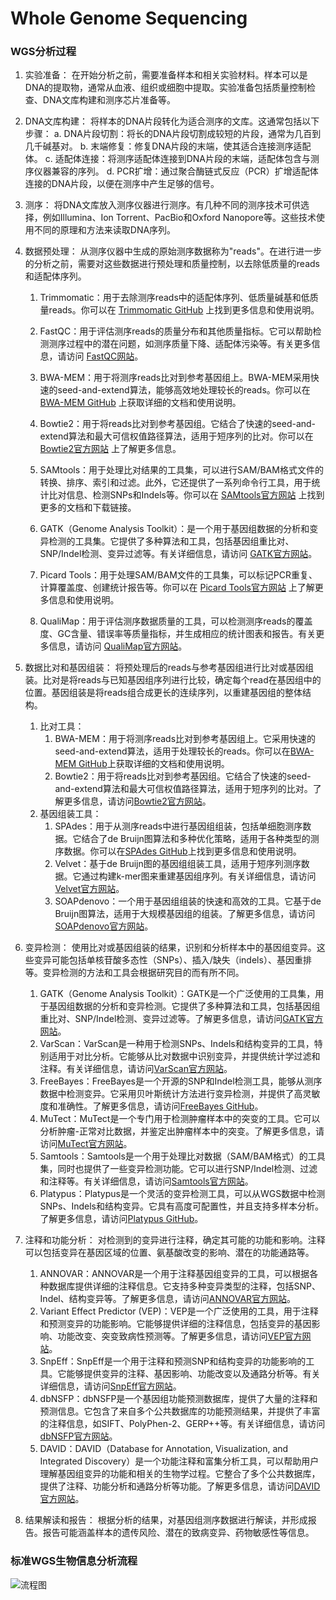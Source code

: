 # Whole Genome Sequencing

### WGS分析过程
1. 实验准备：
在开始分析之前，需要准备样本和相关实验材料。样本可以是DNA的提取物，通常从血液、组织或细胞中提取。实验准备包括质量控制检查、DNA文库构建和测序芯片准备等。

2. DNA文库构建：
将样本的DNA片段转化为适合测序的文库。这通常包括以下步骤：
a. DNA片段切割：将长的DNA片段切割成较短的片段，通常为几百到几千碱基对。
b. 末端修复：修复DNA片段的末端，使其适合连接测序适配体。
c. 适配体连接：将测序适配体连接到DNA片段的末端，适配体包含与测序仪器兼容的序列。
d. PCR扩增：通过聚合酶链式反应（PCR）扩增适配体连接的DNA片段，以便在测序中产生足够的信号。

3. 测序：
将DNA文库放入测序仪器进行测序。有几种不同的测序技术可供选择，例如Illumina、Ion Torrent、PacBio和Oxford Nanopore等。这些技术使用不同的原理和方法来读取DNA序列。

4. 数据预处理：
从测序仪器中生成的原始测序数据称为"reads"。在进行进一步的分析之前，需要对这些数据进行预处理和质量控制，以去除低质量的reads和适配体序列。
   1. Trimmomatic：用于去除测序reads中的适配体序列、低质量碱基和低质量reads。你可以在 [Trimmomatic GitHub](https://github.com/timflutre/trimmomatic) 上找到更多信息和使用说明。

   2. FastQC：用于评估测序reads的质量分布和其他质量指标。它可以帮助检测测序过程中的潜在问题，如测序质量下降、适配体污染等。有关更多信息，请访问 [FastQC网站](https://www.bioinformatics.babraham.ac.uk/projects/fastqc/)。

   3. BWA-MEM：用于将测序reads比对到参考基因组上。BWA-MEM采用快速的seed-and-extend算法，能够高效地处理较长的reads。你可以在 [BWA-MEM GitHub](https://github.com/lh3/bwa) 上获取详细的文档和使用说明。

   4. Bowtie2：用于将reads比对到参考基因组。它结合了快速的seed-and-extend算法和最大可信权值路径算法，适用于短序列的比对。你可以在 [Bowtie2官方网站](http://bowtie-bio.sourceforge.net/bowtie2/index.shtml) 上了解更多信息。

   5. SAMtools：用于处理比对结果的工具集，可以进行SAM/BAM格式文件的转换、排序、索引和过滤。此外，它还提供了一系列命令行工具，用于统计比对信息、检测SNPs和Indels等。你可以在 [SAMtools官方网站](http://www.htslib.org/) 上找到更多的文档和下载链接。

   6. GATK（Genome Analysis Toolkit）：是一个用于基因组数据的分析和变异检测的工具集。它提供了多种算法和工具，包括基因组重比对、SNP/Indel检测、变异过滤等。有关详细信息，请访问 [GATK官方网站](https://gatk.broadinstitute.org/hc/en-us)。

   7. Picard Tools：用于处理SAM/BAM文件的工具集，可以标记PCR重复、计算覆盖度、创建统计报告等。你可以在 [Picard Tools官方网站](https://broadinstitute.github.io/picard/) 上了解更多信息和使用说明。

   8. QualiMap：用于评估测序数据质量的工具，可以检测测序reads的覆盖度、GC含量、错误率等质量指标，并生成相应的统计图表和报告。有关更多信息，请访问 [QualiMap官方网站](https://gatk.broadinstitute.org/hc/en-us)。
5. 数据比对和基因组装：
将预处理后的reads与参考基因组进行比对或基因组装。比对是将reads与已知基因组序列进行比较，确定每个read在基因组中的位置。基因组装是将reads组合成更长的连续序列，以重建基因组的整体结构。
   1. 比对工具：
      1. BWA-MEM：用于将测序reads比对到参考基因组上。它采用快速的seed-and-extend算法，适用于处理较长的reads。你可以在[BWA-MEM GitHub](https://github.com/lh3/bwa)上获取详细的文档和使用说明。
      2. Bowtie2：用于将reads比对到参考基因组。它结合了快速的seed-and-extend算法和最大可信权值路径算法，适用于短序列的比对。了解更多信息，请访问[Bowtie2官方网站](https://www.ebi.ac.uk/~zerbino/velvet/)。
   2. 基因组装工具：
      1. SPAdes：用于从测序reads中进行基因组组装，包括单细胞测序数据。它结合了de Bruijn图算法和多种优化策略，适用于各种类型的测序数据。你可以在[SPAdes GitHub](https://github.com/ablab/spades)上找到更多信息和使用说明。
      2. Velvet：基于de Bruijn图的基因组组装工具，适用于短序列测序数据。它通过构建k-mer图来重建基因组序列。有关详细信息，请访问[Velvet官方网站](https://www.ebi.ac.uk/~zerbino/velvet/)。
      3. SOAPdenovo：一个用于基因组组装的快速和高效的工具。它基于de Bruijn图算法，适用于大规模基因组的组装。了解更多信息，请访问[SOAPdenovo官方网站](http://soap.genomics.org.cn/soapdenovo.html)。
6. 变异检测：
使用比对或基因组装的结果，识别和分析样本中的基因组变异。这些变异可能包括单核苷酸多态性（SNPs）、插入/缺失（indels）、基因重排等。变异检测的方法和工具会根据研究目的而有所不同。
   1. GATK（Genome Analysis Toolkit）：GATK是一个广泛使用的工具集，用于基因组数据的分析和变异检测。它提供了多种算法和工具，包括基因组重比对、SNP/Indel检测、变异过滤等。了解更多信息，请访问[GATK官方网站](https://gatk.broadinstitute.org/)。
   2. VarScan：VarScan是一种用于检测SNPs、Indels和结构变异的工具，特别适用于对比分析。它能够从比对数据中识别变异，并提供统计学过滤和注释。有关详细信息，请访问[VarScan官方网站](http://varscan.sourceforge.net/)。
   3. FreeBayes：FreeBayes是一个开源的SNP和Indel检测工具，能够从测序数据中检测变异。它采用贝叶斯统计方法进行变异检测，并提供了高灵敏度和准确性。了解更多信息，请访问[FreeBayes GitHub](https://github.com/ekg/freebayes)。
   4. MuTect：MuTect是一个专门用于检测肿瘤样本中的突变的工具。它可以分析肿瘤-正常对比数据，并鉴定出肿瘤样本中的突变。了解更多信息，请访问[MuTect官方网站](https://software.broadinstitute.org/cancer/cga/mutect)。
   5. Samtools：Samtools是一个用于处理比对数据（SAM/BAM格式）的工具集，同时也提供了一些变异检测功能。它可以进行SNP/Indel检测、过滤和注释等。有关详细信息，请访问[Samtools官方网站](http://www.htslib.org/)。
   6. Platypus：Platypus是一个灵活的变异检测工具，可以从WGS数据中检测SNPs、Indels和结构变异。它具有高度可配置性，并且支持多样本分析。了解更多信息，请访问[Platypus GitHub](https://github.com/andyrimmer/Platypus)。
7. 注释和功能分析：
对检测到的变异进行注释，确定其可能的功能和影响。注释可以包括变异在基因区域的位置、氨基酸改变的影响、潜在的功能通路等。
   1. ANNOVAR：ANNOVAR是一个用于注释基因组变异的工具，可以根据各种数据库提供详细的注释信息。它支持多种变异类型的注释，包括SNP、Indel、结构变异等。了解更多信息，请访问[ANNOVAR官方网站](https://annovar.openbioinformatics.org/en/latest/)。
   2. Variant Effect Predictor (VEP)：VEP是一个广泛使用的工具，用于注释和预测变异的功能影响。它能够提供详细的注释信息，包括变异的基因影响、功能改变、突变致病性预测等。了解更多信息，请访问[VEP官方网站](https://www.ensembl.org/info/docs/tools/vep/index.html)。
   3. SnpEff：SnpEff是一个用于注释和预测SNP和结构变异的功能影响的工具。它能够提供变异的注释、基因影响、功能改变以及通路分析等。有关详细信息，请访问[SnpEff官方网站](http://snpeff.sourceforge.net/)。
   4. dbNSFP：dbNSFP是一个基因组功能预测数据库，提供了大量的注释和预测信息。它包含了来自多个公共数据库的功能预测结果，并提供了丰富的注释信息，如SIFT、PolyPhen-2、GERP++等。有关详细信息，请访问[dbNSFP官方网站](https://sites.google.com/site/jpopgen/dbNSFP)。
   5. DAVID：DAVID（Database for Annotation, Visualization, and Integrated Discovery）是一个功能注释和富集分析工具，可以帮助用户理解基因组变异的功能和相关的生物学过程。它整合了多个公共数据库，提供了注释、功能分析和通路分析等功能。了解更多信息，请访问[DAVID官方网站](https://david.ncifcrf.gov/)。

8. 结果解读和报告：
根据分析的结果，对基因组测序数据进行解读，并形成报告。报告可能涵盖样本的遗传风险、潜在的致病变异、药物敏感性等信息。

### 标准WGS生物信息分析流程
![流程图](https://github.com/flowhub-team/WholeGenomeSequencing/blob/main/asset/WholeGenomeSequencingFlow.png)
